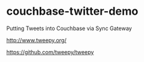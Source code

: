 # couchbase-twitter-demo
Putting Tweets into Couchbase via Sync Gateway


http://www.tweepy.org/

https://github.com/tweepy/tweepy

